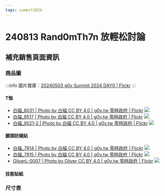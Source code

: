 ```yaml
---
tags: summit2024
---
```


# 240813 Rand0mTh7n 放輕松討論

## 補充銷售頁面資訊

### 商品圖
:::info
圖片寶庫：[20240503 g0v Summit 2024 DAY0 | Flickr](https://www.flickr.com/photos/g0v/albums/72177720317586090/page2)
:::
#### T恤
- [白貓_8031 | Photo by 白貓 CC BY 4.0 | g0v.tw 零時政府 | Flickr](https://www.flickr.com/photos/g0v/53768559346/in/album-72177720317586090/)
    ![](https://s3-ap-northeast-1.amazonaws.com/g0v-hackmd-images/uploads/upload_f4ac8cac95cdf850db9021727a9ee238.jpg)
- [白貓_9517 | Photo by 白貓 CC BY 4.0 | g0v.tw 零時政府 | Flickr](https://www.flickr.com/photos/g0v/53767648592/in/album-72177720317586090/)
    ![](https://s3-ap-northeast-1.amazonaws.com/g0v-hackmd-images/uploads/upload_9b95173de109d123e09fbca4a81c661c.jpg)
- [白貓_9521-2 | Photo by 白貓 CC BY 4.0 | g0v.tw 零時政府 | Flickr](https://www.flickr.com/photos/g0v/53768755753/in/album-72177720317586090/)
    ![](https://s3-ap-northeast-1.amazonaws.com/g0v-hackmd-images/uploads/upload_4c5367032942ac2f67252e015e866ba2.jpg)


#### 鏡頭防窺貼
- [白貓_7914 | Photo by 白貓 CC BY 4.0 | g0v.tw 零時政府 | Flickr](https://www.flickr.com/photos/g0v/53767648647/in/album-72177720317586090/)
    ![](https://s3-ap-northeast-1.amazonaws.com/g0v-hackmd-images/uploads/upload_aa7a3c6546aad0132877be89d5fcf691.jpg)
- [白貓_7915 | Photo by 白貓 CC BY 4.0 | g0v.tw 零時政府 | Flickr](https://www.flickr.com/photos/g0v/53768978820/in/album-72177720317586090/)
    ![](https://s3-ap-northeast-1.amazonaws.com/g0v-hackmd-images/uploads/upload_eea4098a2bb63338e69f57911567c999.jpg)
- [OliverL-0007 | Photo by Oliver CC BY 4.0 | g0v.tw 零時政府 | Flickr](https://www.flickr.com/photos/g0v/53796989156/in/album-72177720317586090/)
    ![](https://s3-ap-northeast-1.amazonaws.com/g0v-hackmd-images/uploads/upload_7bd3f2f50dbcaea90071bb7049104682.jpg)

#### 技能貼紙

### 尺寸表
